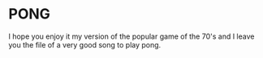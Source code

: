 # PONG
I hope you enjoy it my version of the popular game of the 70's and I leave you the file of a very good song to play pong.

